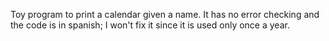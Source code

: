Toy program to print a calendar given a name. It has no error checking and the code is in spanish; I won't fix it since it is used only once a year.

